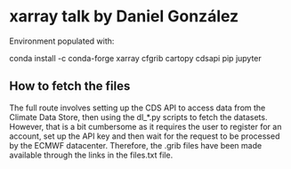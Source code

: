 # xarray talk by Daniel González

Environment populated with:

conda install -c conda-forge xarray cfgrib cartopy cdsapi pip jupyter

## How to fetch the files

The full route involves setting up the CDS API to access data from the Climate Data Store,
then using the dl_*.py scripts to fetch the datasets. However, that is a bit cumbersome as
it requires the user to register for an account, set up the API key and then wait for the
request to be processed by the ECMWF datacenter. Therefore, the .grib files have been made
available through the links in the files.txt file.
